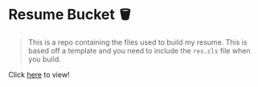 # Resume Bucket :bucket:

> This is a repo containing the files used to build my resume.
> This is based off a template and you need to include the `res.cls` file when you build.

[](https://img.shields.io/badge/language-latex-008080)

Click [here](https://github.com/Cougargriff/ResumeLatex/blob/master/resume_curr.pdf) to view!
